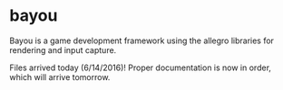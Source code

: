 # bayou
Bayou is a game development framework using the allegro
libraries for rendering and input capture.

Files arrived today (6/14/2016)! Proper documentation is now in order, which
will arrive tomorrow.
